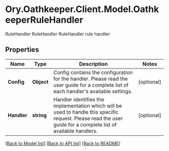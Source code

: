 # Ory.Oathkeeper.Client.Model.OathkeeperRuleHandler
RuleHandler RuleHandler RuleHandler rule handler

## Properties

Name | Type | Description | Notes
------------ | ------------- | ------------- | -------------
**Config** | **Object** | Config contains the configuration for the handler. Please read the user guide for a complete list of each handler&#39;s available settings. | [optional] 
**Handler** | **string** | Handler identifies the implementation which will be used to handle this specific request. Please read the user guide for a complete list of available handlers. | [optional] 

[[Back to Model list]](../README.md#documentation-for-models) [[Back to API list]](../README.md#documentation-for-api-endpoints) [[Back to README]](../README.md)


